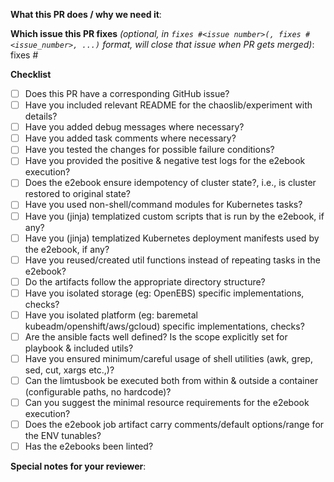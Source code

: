 <!--  Thanks for sending a pull request!  Here are some tips for you -->

**What this PR does / why we need it**:

**Which issue this PR fixes** *(optional, in `fixes #<issue number>(, fixes #<issue_number>, ...)` format, will close that issue when PR gets merged)*: fixes #

**Checklist**

* [ ] Does this PR have a corresponding GitHub issue?
* [ ] Have you included relevant README for the chaoslib/experiment with details?
* [ ] Have you added debug messages where necessary? 
* [ ] Have you added task comments where necessary? 
* [ ] Have you tested the changes for possible failure conditions?
* [ ] Have you provided the positive & negative test logs for the e2ebook execution?
* [ ] Does the e2ebook ensure idempotency of cluster state?, i.e., is cluster restored to original state?
* [ ] Have you used non-shell/command modules for Kubernetes tasks?
* [ ] Have you (jinja) templatized custom scripts that is run by the e2ebook, if any? 
* [ ] Have you (jinja) templatized Kubernetes deployment manifests used by the e2ebook, if any?
* [ ] Have you reused/created util functions instead of repeating tasks in the e2ebook?
* [ ] Do the artifacts follow the appropriate directory structure? 
* [ ] Have you isolated storage (eg: OpenEBS) specific implementations, checks? 
* [ ] Have you isolated platform (eg: baremetal kubeadm/openshift/aws/gcloud) specific implementations, checks?  
* [ ] Are the ansible facts well defined? Is the scope explicitly set for playbook & included utils?
* [ ] Have you ensured minimum/careful usage of shell utilities (awk, grep, sed, cut, xargs etc.,)?
* [ ] Can the limtusbook be executed both from within & outside a container (configurable paths, no hardcode)?
* [ ] Can you suggest the minimal resource requirements for the e2ebook execution?
* [ ] Does the e2ebook job artifact carry comments/default options/range for the ENV tunables?
* [ ] Has the e2ebooks been linted? 

**Special notes for your reviewer**:
